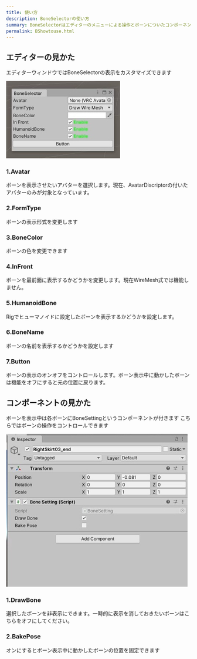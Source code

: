 ```yaml
---
title: 使い方
description: BoneSelectorの使い方
summary: BoneSelectorはエディターのメニューによる操作とボーンについたコンポーネントによる操作に分けられています
permalink: BShowtouse.html
---
```

## エディターの見かた

エディターウィンドウではBoneSelectorの表示をカスタマイズできます

![Alt text](../Pictures/BoneSelector/HowtoUse01.jpg)

### 1.Avatar
ボーンを表示させたいアバターを選択します。現在、AvatarDiscriptorの付いたアバターのみが対象となっています。

### 2.FormType
ボーンの表示形式を変更します

### 3.BoneColor
ボーンの色を変更できます

### 4.InFront
ボーンを最前面に表示するかどうかを変更します。現在WireMesh式では機能しません。

### 5.HumanoidBone
Rigでヒューマノイドに設定したボーンを表示するかどうかを設定します。

### 6.BoneName
ボーンの名前を表示するかどうかを設定します

### 7.Button
ボーンの表示のオンオフをコントロールします。ボーン表示中に動かしたボーンは機能をオフにすると元の位置に戻ります。

## コンポーネントの見かた
ボーンを表示中は各ボーンにBoneSettingというコンポーネントが付きます
こちらではボーンの操作をコントロールできます

![Alt text](../Pictures/BoneSelector/HowtoUse02.jpg)

### 1.DrawBone
選択したボーンを非表示にできます。一時的に表示を消しておきたいボーンはこちらをオフにしてください。

### 2.BakePose
オンにするとボーン表示中に動かしたボーンの位置を固定できます